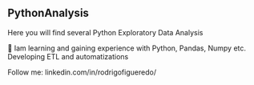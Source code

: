 ## PythonAnalysis

Here you will find several Python Exploratory Data Analysis

🌱 Iam learning and gaining experience with Python, Pandas, Numpy etc. Developing ETL and automatizations

Follow me: linkedin.com/in/rodrigofigueredo/
